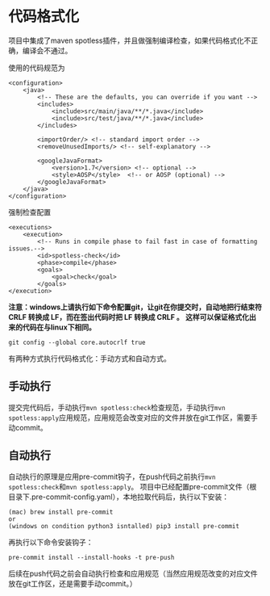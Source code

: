 
# 代码格式化

项目中集成了maven spotless插件，并且做强制编译检查，如果代码格式化不正确，编译会不通过。

使用的代码规范为

```
<configuration>
    <java>
        <!-- These are the defaults, you can override if you want -->
        <includes>
            <include>src/main/java/**/*.java</include>
            <include>src/test/java/**/*.java</include>
        </includes>

        <importOrder/> <!-- standard import order -->
        <removeUnusedImports/> <!-- self-explanatory -->

        <googleJavaFormat>
            <version>1.7</version> <!-- optional -->
            <style>AOSP</style>  <!-- or AOSP (optional) -->
        </googleJavaFormat>
    </java>
</configuration>

```

强制检查配置

```
<executions>
    <execution>
        <!-- Runs in compile phase to fail fast in case of formatting issues.-->
        <id>spotless-check</id>
        <phase>compile</phase>
        <goals>
            <goal>check</goal>
        </goals>
</execution>
```

**注意：windows上请执行如下命令配置git，让git在你提交时，自动地把行结束符 CRLF 转换成 LF，而在签出代码时把 LF 转换成 CRLF 。**
**这样可以保证格式化出来的代码在与linux下相同。**

`git config --global core.autocrlf true`

有两种方式执行代码格式化：手动方式和自动方式。

## 手动执行

提交完代码后，手动执行`mvn spotless:check`检查规范，手动执行`mvn spotless:apply`应用规范，应用规范会改变对应的文件并放在git工作区，需要手动commit。

## 自动执行

自动执行的原理是应用pre-commit钩子，在push代码之前执行`mvn spotless:check`和`mvn spotless:apply`。
项目中已经配置pre-commit文件（根目录下.pre-commit-config.yaml），本地拉取代码后，执行以下安装：

```
(mac) brew install pre-commit
or
(windows on condition python3 isntalled) pip3 install pre-commit
```

再执行以下命令安装钩子：

```
pre-commit install --install-hooks -t pre-push
```

后续在push代码之前会自动执行检查和应用规范（当然应用规范改变的对应文件放在git工作区，还是需要手动commit。）